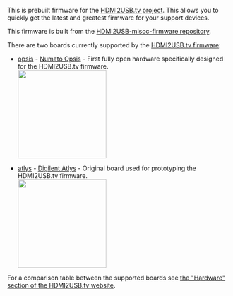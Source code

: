 This is prebuilt firmware for the [HDMI2USB.tv project](http://hdmi2usb.tv).
This allows you to quickly get the latest and greatest firmware for your
support devices.

This firmware is built from the
[HDMI2USB-misoc-firmware repository](https://github.com/mithro/HDMI2USB-misoc-firmware).

There are two boards currently supported by the 
[HDMI2USB.tv firmware](http://hdmi2usb.tv):

 * [opsis](https://github.com/timvideos/HDMI2USB-firmware-prebuilt/tree/master/opsis/) - 
   [Numato Opsis](http://hdmi2usb.tv/numato-opsis) - First fully open hardware specifically designed for the HDMI2USB.tv firmware.
   <br> <img src="http://hdmi2usb.tv/img/numato-opsis.jpg" width=200>

 * [atlys](https://github.com/timvideos/HDMI2USB-firmware-prebuilt/tree/master/atlys/) -
   [Digilent Atlys](http://hdmi2usb.tv/digilent-atlys/) - Original board used for prototyping the HDMI2USB.tv firmware.
   <br> <img src="http://hdmi2usb.tv/img/digilent-atlys.jpg" width=200>

For a comparison table between the supported boards see
[the "Hardware" section of the HDMI2USB.tv website](http://hdmi2usb.tv/hardware/).
